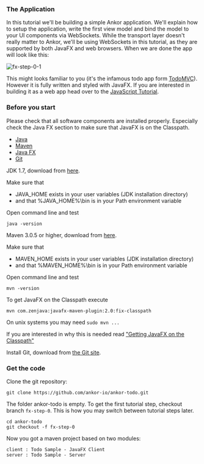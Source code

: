 ### The Application

In this tutorial we'll be building a simple Ankor application.
We'll explain how to setup the application, write the first
view model and bind the model to your UI components via WebSockets. While the transport layer doesn't really
matter to Ankor, we'll be using WebSockets in this tutorial, as they are supported by both JavaFX and web browsers.
When we are done the app will look like this:

![fx-step-0-1](/static/images/tutorial/fx-step-0-1.png)

This might looks familiar to you (it's the infamous todo app form [TodoMVC](http://todomvc.com/)).
However it is fully written and styled with JavaFX.
If you are interested in building it as a web app head over to the [JavaScript Tutorial](#).

### Before you start

Please check that all software components are installed properly. Especially check the Java FX section to make sure
that JavaFX is on the Classpath.

<div class="tabbable ">
    <ul class="nav nav-tabs">
        <li class="active"><a href="#tab1" data-toggle="tab">Java</a></li>
        <li><a href="#tab2" data-toggle="tab">Maven</a></li>
        <li><a href="#tab3" data-toggle="tab">Java FX</a></li>
        <li><a href="#tab4" data-toggle="tab">Git</a></li>
    </ul>
    <div class="tab-content">
        <div class="tab-pane active" id="tab1">
            <p>JDK 1.7, download from <a href="http://www.oracle.com/technetwork/java/javase/downloads/index.html">here</a>.</p>
            <p>Make sure that<p></p>
            <ul>
                <li>JAVA_HOME exists in your user variables (JDK installation directory)</li>
                <li>and that %JAVA_HOME%\bin is in your Path environment variable</li>
            </ul>
            <p>Open command line and test</p>
            <pre><code>java -version</code></pre>
        </div>
        <div class="tab-pane" id="tab2">
            <p>Maven 3.0.5 or higher, download from <a href="http://maven.apache.org/download.cgi">here</a>.</p>
            <p>Make sure that<p></p>
            <ul>
                <li>MAVEN_HOME exists in your user variables (JDK installation directory)</li>
                <li>and that %MAVEN_HOME%\bin is in your Path environment variable</li>
            </ul>
            <p>Open command line and test</p>
            <pre><code>mvn -version</code></pre>
        </div>
        <div class="tab-pane" id="tab3">
            <p>To get JavaFX on the Classpath execute</p>
            <pre><code>mvn com.zenjava:javafx-maven-plugin:2.0:fix-classpath</code></pre>
            <p>On unix systems you may need <code>sudo mvn ...</code></p>
            <p>If you are interested in why this is needed read <a href="http://zenjava.com/javafx/maven/fix-classpath.html">"Getting JavaFX on the Classpath"</a></p>
        </div>
        <div class="tab-pane" id="tab4">
            <p>Install Git, download from <a href="http://git-scm.com/download">the Git site</a>.</p>
        </div>
    </div>
</div>

### Get the code

Clone the git repository:

    git clone https://github.com/ankor-io/ankor-todo.git

The folder ankor-todo is empty. To get the first tutorial step, checkout branch `fx-step-0`.
This is how you may switch between tutorial steps later.

    cd ankor-todo
    git checkout -f fx-step-0

Now you got a maven project based on two modules:

    client : Todo Sample - JavaFX Client
    server : Todo Sample - Server